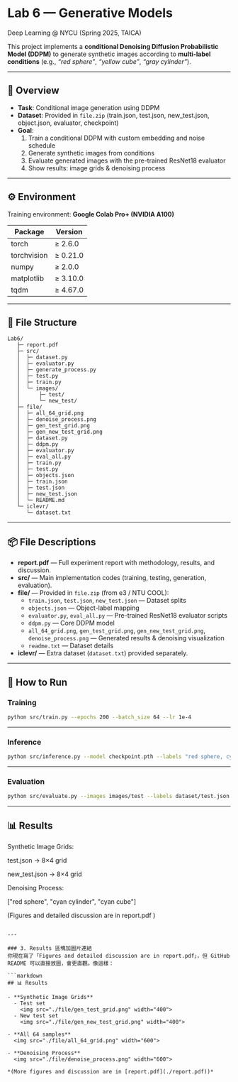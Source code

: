 # Lab 6 — Generative Models  
Deep Learning @ NYCU (Spring 2025, TAICA)

This project implements a **conditional Denoising Diffusion Probabilistic Model (DDPM)** to generate synthetic images according to **multi-label conditions** (e.g., *“red sphere”*, *“yellow cube”*, *“gray cylinder”*).

---

## 📌 Overview
- **Task**: Conditional image generation using DDPM  
- **Dataset**: Provided in `file.zip` (train.json, test.json, new_test.json, object.json, evaluator, checkpoint)  
- **Goal**:  
  1. Train a conditional DDPM with custom embedding and noise schedule  
  2. Generate synthetic images from conditions  
  3. Evaluate generated images with the pre-trained ResNet18 evaluator  
  4. Show results: image grids & denoising process  

---

## ⚙️ Environment
Training environment: **Google Colab Pro+ (NVIDIA A100)**  

| Package       | Version   |
|---------------|-----------|
| torch         | ≥ 2.6.0   |
| torchvision   | ≥ 0.21.0  |
| numpy         | ≥ 2.0.0   |
| matplotlib    | ≥ 3.10.0  |
| tqdm          | ≥ 4.67.0  |

---

## 📂 File Structure

```
Lab6/
   ├─ report.pdf
   ├─ src/
   │  ├─ dataset.py
   │  ├─ evaluator.py
   │  ├─ generate_process.py
   │  ├─ test.py
   │  ├─ train.py
   │  └─ images/
   │      ├─ test/
   │      └─ new_test/
   ├─ file/
   │  ├─ all_64_grid.png
   │  ├─ denoise_process.png
   │  ├─ gen_test_grid.png
   │  ├─ gen_new_test_grid.png
   │  ├─ dataset.py
   │  ├─ ddpm.py
   │  ├─ evaluator.py
   │  ├─ eval_all.py
   │  ├─ train.py
   │  ├─ test.py
   │  ├─ objects.json
   │  ├─ train.json
   │  ├─ test.json
   │  ├─ new_test.json
   │  └─ README.md
   └─ iclevr/
      └─ dataset.txt
```
---

## 📦 File Descriptions  

- **report.pdf** — Full experiment report with methodology, results, and discussion.  
- **src/** — Main implementation codes (training, testing, generation, evaluation).  
- **file/** — Provided in `file.zip` (from e3 / NTU COOL):  
  - `train.json`, `test.json`, `new_test.json` — Dataset splits  
  - `objects.json` — Object-label mapping  
  - `evaluator.py`, `eval_all.py` — Pre-trained ResNet18 evaluator scripts  
  - `ddpm.py` — Core DDPM model  
  - `all_64_grid.png`, `gen_test_grid.png`, `gen_new_test_grid.png`, `denoise_process.png` — Generated results & denoising visualization  
  - `readme.txt` — Dataset details  
- **iclevr/** — Extra dataset (`dataset.txt`) provided separately.  

---



## 🚀 How to Run

### Training
```bash
python src/train.py --epochs 200 --batch_size 64 --lr 1e-4
```

---

### Inference
```bash
python src/inference.py --model checkpoint.pth --labels "red sphere, cyan cylinder, cyan cube"
```

---

### Evaluation
```bash
python src/evaluate.py --images images/test --labels dataset/test.json
```

---

## 📊 Results

Synthetic Image Grids:

test.json → 8×4 grid

new_test.json → 8×4 grid

Denoising Process:

["red sphere", "cyan cylinder", "cyan cube"]

(Figures and detailed discussion are in report.pdf
)
```

---

### 3. Results 區塊加圖片連結  
你現在寫了「Figures and detailed discussion are in report.pdf」，但 GitHub README 可以直接放圖，會更直觀。像這樣：  

```markdown
## 📊 Results

- **Synthetic Image Grids**  
  - Test set  
    <img src="./file/gen_test_grid.png" width="400">  
  - New test set  
    <img src="./file/gen_new_test_grid.png" width="400">  

- **All 64 samples**  
  <img src="./file/all_64_grid.png" width="600">  

- **Denoising Process**  
  <img src="./file/denoise_process.png" width="600">  

*(More figures and discussion are in [report.pdf](./report.pdf))*

